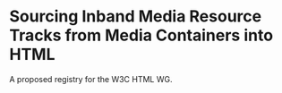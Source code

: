 Sourcing Inband Media Resource Tracks from Media Containers into HTML
======

A proposed registry for the W3C HTML WG.

